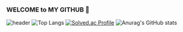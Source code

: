 ### WELCOME to MY GITHUB 👋
![header](https://capsule-render.vercel.app/api?type=venom&color=auto&height=300&section=header&text=jsilver01&fontSize=90)
![Top Langs](https://github-readme-stats.vercel.app/api/top-langs/?username=jsilver01&layout=compact)
[![Solved.ac Profile](http://mazassumnida.wtf/api/generate_badge?boj=jsilver0819)](https://solved.ac/jsilver0819)
![Anurag's GitHub stats](https://github-readme-stats.vercel.app/api?username=jsilver01&hide=contribs,prs&show_icons=true&theme=테마)
<br>

<!--
**jsilver01/jsilver01** is a ✨ _special_ ✨ repository because its `README.md` (this file) appears on your GitHub profile.

Here are some ideas to get you started:

- 🔭 I’m currently working on ...
- 🌱 I’m currently learning ...
- 👯 I’m looking to collaborate on ...
- 🤔 I’m looking for help with ...
- 💬 Ask me about ...
- 📫 How to reach me: ...
- 😄 Pronouns: ...
- ⚡ Fun fact: ...
-->
